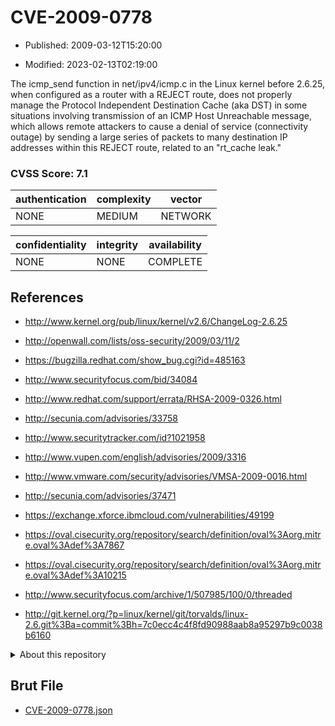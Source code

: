 # CVE-2009-0778

- Published: 2009-03-12T15:20:00

- Modified: 2023-02-13T02:19:00

The icmp_send function in net/ipv4/icmp.c in the Linux kernel before 2.6.25, when configured as a router with a REJECT route, does not properly manage the Protocol Independent Destination Cache (aka DST) in some situations involving transmission of an ICMP Host Unreachable message, which allows remote attackers to cause a denial of service (connectivity outage) by sending a large series of packets to many destination IP addresses within this REJECT route, related to an "rt_cache leak."

### CVSS Score: **7.1**

| authentication | complexity | vector |
| --- | --- | --- |
| NONE | MEDIUM | NETWORK |

| confidentiality | integrity | availability |
| --- | --- | --- |
| NONE | NONE | COMPLETE |

## References

* http://www.kernel.org/pub/linux/kernel/v2.6/ChangeLog-2.6.25

* http://openwall.com/lists/oss-security/2009/03/11/2

* https://bugzilla.redhat.com/show_bug.cgi?id=485163

* http://www.securityfocus.com/bid/34084

* http://www.redhat.com/support/errata/RHSA-2009-0326.html

* http://secunia.com/advisories/33758

* http://www.securitytracker.com/id?1021958

* http://www.vupen.com/english/advisories/2009/3316

* http://www.vmware.com/security/advisories/VMSA-2009-0016.html

* http://secunia.com/advisories/37471

* https://exchange.xforce.ibmcloud.com/vulnerabilities/49199

* https://oval.cisecurity.org/repository/search/definition/oval%3Aorg.mitre.oval%3Adef%3A7867

* https://oval.cisecurity.org/repository/search/definition/oval%3Aorg.mitre.oval%3Adef%3A10215

* http://www.securityfocus.com/archive/1/507985/100/0/threaded

* http://git.kernel.org/?p=linux/kernel/git/torvalds/linux-2.6.git%3Ba=commit%3Bh=7c0ecc4c4f8fd90988aab8a95297b9c0038b6160

<details>
<summary>About this repository</summary> 

  This repository is part of the project [Live Hack CVE](https://github.com/Live-Hack-CVE). Main website can be found [www.live-hack.org](https://www.live-hack.org) 
  
  Made by [Sn0wAlice](https://github.com/Sn0wAlice) for the people that care about security and need to have a feed of the latest CVEs. Hope you enjoy it, don't forget to star the repo and follow me on [Twitter](https://twitter.com/Sn0wAlice) and [Github](https://github.com/Sn0wAlice). And that is my [personnal website](https://www.alice-snow.me/)

  - [Home Page](https://github.com/Live-Hack-CVE)
  - [Framework](https://github.com/Live-Hack-CVE/cve-framework)
  - [CVE database](https://github.com/Live-Hack-CVE/full_database)
  - [Changelog](https://github.com/Live-Hack-CVE/Changelog)
</details>

## Brut File

* [CVE-2009-0778.json](https://raw.githubusercontent.com/Live-Hack-CVE/full_database/main/cves/2009/CVE-2009-0778.json)

